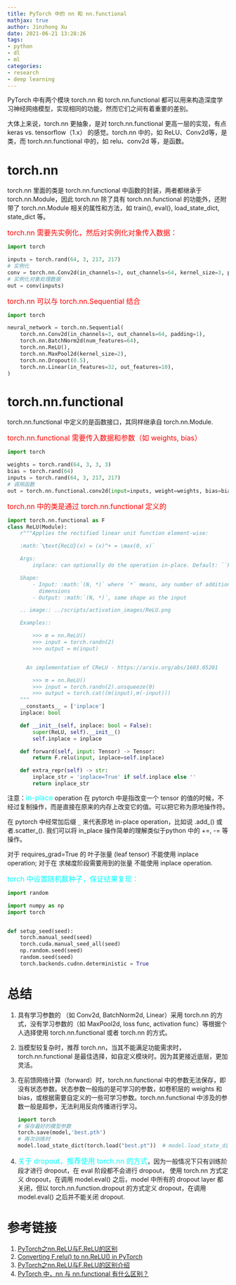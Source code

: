 ```yaml
---
title: PyTorch 中的 nn 和 nn.functional
mathjax: true
author: Jinzhong Xu
date: 2021-06-21 13:28:26
tags:
- python
- dl
- ml
categories:
- research
- deep learning
---
```


PyTorch 中有两个模块 torch.nn 和 torch.nn.functional 都可以用来构造深度学习神经网络模型，实现相同的功能，然而它们之间有着重要的差别。

<!--more-->

大体上来说，torch.nn 更抽象，是对 torch.nn.functional 更高一层的实现，有点 keras vs. tensorflow（1.x） 的感觉。torch.nn 中的，如 ReLU、Conv2d等，是类，而 torch.nn.functional 中的，如 relu、conv2d 等，是函数。

# torch.nn

torch.nn 里面的类是 torch.nn.functional 中函数的封装，两者都继承于 torch.nn.Module，因此 torch.nn 除了具有 torch.nn.functional 的功能外，还附带了 torch.nn.Module 相关的属性和方法，如 train(), eval(), load_state_dict, state_dict 等。

<font size=3 color=red> torch.nn 需要先实例化，然后对实例化对象传入数据：</font>

```python
import torch

inputs = torch.rand(64, 3, 217, 217)
# 实例化
conv = torch.nn.Conv2d(in_channels=3, out_channels=64, kernel_size=3, padding=1)
# 实例化对象处理数据
out = conv(inputs)
```

<font size=3 color=red>torch.nn 可以与 torch.nn.Sequential 结合</font>

```python
import torch

neural_network = torch.nn.Sequential(
    torch.nn.Conv2d(in_channels=3, out_channels=64, padding=1),
    torch.nn.BatchNorm2d(num_features=64),
    torch.nn.ReLU(),
    torch.nn.MaxPool2d(kernel_size=2),
    torch.nn.Dropout(0.5),
    torch.nn.Linear(in_features=32, out_features=10),
)
```



# torch.nn.functional

torch.nn.functional 中定义的是函数接口，其同样继承自 torch.nn.Module.

<font size=3 color=red>torch.nn.functional 需要传入数据和参数（如 weights, bias）</font>

```python
import torch

weights = torch.rand(64, 3, 3, 3)
bias = torch.rand(64)
inputs = torch.rand(64, 3, 217, 217)
# 调用函数
out = torch.nn.functional.conv2d(input=inputs, weight=weights, bias=bias, padding=1)
```

<font size=3 color=red>torch.nn 中的类是通过 torch.nn.functional 定义的</font>

```python
import torch.nn.functional as F
class ReLU(Module):
    r"""Applies the rectified linear unit function element-wise:

    :math:`\text{ReLU}(x) = (x)^+ = \max(0, x)`

    Args:
        inplace: can optionally do the operation in-place. Default: ``False``

    Shape:
        - Input: :math:`(N, *)` where `*` means, any number of additional
          dimensions
        - Output: :math:`(N, *)`, same shape as the input

    .. image:: ../scripts/activation_images/ReLU.png

    Examples::

        >>> m = nn.ReLU()
        >>> input = torch.randn(2)
        >>> output = m(input)


      An implementation of CReLU - https://arxiv.org/abs/1603.05201

        >>> m = nn.ReLU()
        >>> input = torch.randn(2).unsqueeze(0)
        >>> output = torch.cat((m(input),m(-input)))
    """
    __constants__ = ['inplace']
    inplace: bool

    def __init__(self, inplace: bool = False):
        super(ReLU, self).__init__()
        self.inplace = inplace

    def forward(self, input: Tensor) -> Tensor:
        return F.relu(input, inplace=self.inplace)

    def extra_repr(self) -> str:
        inplace_str = 'inplace=True' if self.inplace else ''
        return inplace_str
```

注意：<font size=3 color=cyan>in-place</font> operation 在 pytorch 中是指改变一个 tensor 的值的时候，不经过复制操作，而是直接在原来的内存上改变它的值。可以把它称为原地操作符。

在 pytorch 中经常加后缀 `_` 来代表原地 in-place operation，比如说 .add\_() 或者.scatter\_(). 我们可以将 in_place 操作简单的理解类似于python 中的 +=, -= 等操作。

对于 requires_grad=True 的 叶子张量 (leaf tensor) 不能使用 inplace operation; 对于在 求梯度阶段需要用到的张量 不能使用 inplace operation.

<font size=3 color=cyan>torch 中设置随机数种子，保证结果复现：</font>

```python
import random

import numpy as np
import torch


def setup_seed(seed):
    torch.manual_seed(seed)
    torch.cuda.manual_seed_all(seed)
    np.random.seed(seed)
    random.seed(seed)
    torch.backends.cudnn.deterministic = True
```



# 总结

1. 具有学习参数的 （如 Conv2d, BatchNorm2d, Linear）采用 torch.nn 的方式，没有学习参数的（如 MaxPool2d, loss func, activation func）等根据个人选择使用 torch.nn.functional 或者 torch.nn 的方式。

2. 当模型较复杂时，推荐 torch.nn，当其不能满足功能需求时，torch.nn.functional 是最佳选择，如自定义模块时。因为其更接近底层，更加灵活。

3. 在前馈网络计算（forward）时，torch.nn.functional 中的参数无法保存，即没有状态参数。状态参数一般指的是可学习的参数，如卷积层的 weights 和 bias，或根据需要自定义的一些可学习参数。torch.nn.functional 中涉及的参数一般是超参，无法利用反向传播进行学习。

   ```python
   import torch
   # 保存最好的模型参数
   torch.save(model,'best.pth')
   # 再次训练时
   model.load_state_dict(torch.load("best.pt"))  # model.load_state_dict()函数把加载的权重复制到模型的权重中去
   ```

   

4. <font size=3 color=cyan>关于 dropout，推荐使用 torch.nn 的方式</font>，因为一般情况下只有训练阶段才进行 dropout，在 eval 阶段都不会进行 dropout， 使用 torch.nn 方式定义 dropout，在调用 model.eval() 之后，model 中所有的 dropout layer 都关闭，但以 torch.nn.function.dropout 的方式定义 dropout，在调用 model.eval() 之后并不能关闭 dropout. 

# 参考链接

1. [PyTorch之nn.ReLU与F.ReLU的区别](https://blog.csdn.net/u011501388/article/details/86602275)
2. [Converting F.relu() to nn.ReLU() in PyTorch](https://www.joeltok.com/blog/pytorch-convert-f-relu-to-nn-relu)
3. [PyTorch之nn.ReLU与F.ReLU的区别介绍](https://cloud.tencent.com/developer/article/1734426)
4. [PyTorch 中，nn 与 nn.functional 有什么区别？](https://www.zhihu.com/question/66782101/answer/579393790)

